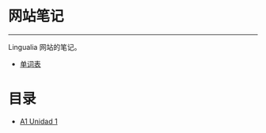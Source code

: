 # 网站笔记

----

Lingualia 网站的笔记。

- [单词表](word-list.md)

# 目录

- [A1 Unidad 1](notes/a-1-unidad-1.md)

